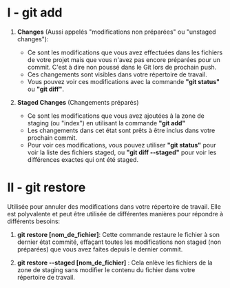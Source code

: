 # I - git add
1. __Changes__ (Aussi appelés "modifications non préparées" ou "unstaged changes"):
    * Ce sont les modifications que vous avez effectuées dans les fichiers de votre projet mais que vous n'avez pas encore préparées pour un commit. C'est à dire non poussé dans le Git lors de prochain push.
    * Ces changements sont visibles dans votre répertoire de travail.
    * Vous pouvez voir ces modifications avec la commande __"git status"__ ou __"git diff"__.

2. __Staged Changes__ (Changements préparés)
    * Ce sont les modifications que vous avez ajoutées à la zone de staging (ou "index") en utilisant la commande __"git add"__
    * Les changements dans cet état sont prêts à être inclus dans votre prochain commit.
    * Pour voir ces modifications, vous pouvez utiliser __"git status"__ pour voir la liste des fichiers staged, ou __"git diff --staged"__ pour voir les différences exactes qui ont été staged.

# II - git restore
Utilisée pour annuler des modifications dans votre répertoire de travail. Elle est polyvalente et peut être utilisée de différentes manières pour répondre à différents besoins:
1. __git restore [nom_de_fichier]__: 
    Cette commande restaure le fichier à son dernier état commité, effaçant toutes les modifications non staged (non préparées) que vous avez faites depuis le dernier commit.

2. __git restore --staged [nom_de_fichier]__ : 
    Cela enlève les fichiers de la zone de staging sans modifier le contenu du fichier dans votre répertoire de travail.



